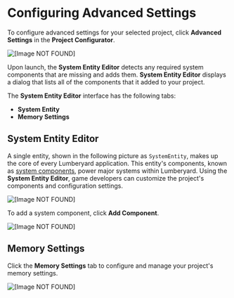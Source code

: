 # Configuring Advanced Settings<a name="configurator-advanced"></a>

To configure advanced settings for your selected project, click **Advanced Settings** in the **Project Configurator**\.

![\[Image NOT FOUND\]](http://docs.aws.amazon.com/lumberyard/latest/userguide/images/configurator-advanced-settings.png)

Upon launch, the **System Entity Editor** detects any required system components that are missing and adds them\. **System Entity Editor** displays a dialog that lists all of the components that it added to your project\.

The **System Entity Editor** interface has the following tabs:
+ **System Entity**
+ **Memory Settings**

## System Entity Editor<a name="configurator-advanced-system-entity-editor"></a>

A single entity, shown in the following picture as `SystemEntity`, makes up the core of every Lumberyard application\. This entity's components, known as [system components](az-module-system-components.md), power major systems within Lumberyard\. Using the **System Entity Editor**, game developers can customize the project's components and configuration settings\.

![\[Image NOT FOUND\]](http://docs.aws.amazon.com/lumberyard/latest/userguide/images/configurator-advanced-main.png)

To add a system component, click **Add Component**\.

![\[Image NOT FOUND\]](http://docs.aws.amazon.com/lumberyard/latest/userguide/images/configurator-advanced-add-component.png)

## Memory Settings<a name="configurator-advanced-memory-settings"></a>

Click the **Memory Settings** tab to configure and manage your project's memory settings\.

![\[Image NOT FOUND\]](http://docs.aws.amazon.com/lumberyard/latest/userguide/images/configurator-advanced-memory.png)